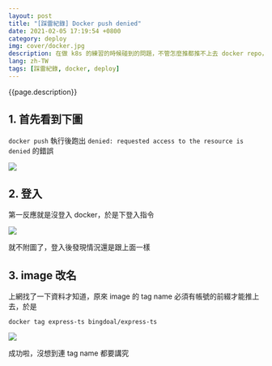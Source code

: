 ```yaml
---
layout: post
title: "[踩雷紀錄] Docker push denied"
date: 2021-02-05 17:19:54 +0800
category: deploy
img: cover/docker.jpg
description: 在做 k8s 的練習的時候碰到的問題，不管怎麼推都推不上去 docker repo，記錄一下踩雷經驗
lang: zh-TW
tags: [踩雷紀錄, docker, deploy]
---
```


{{page.description}}

## 1. 首先看到下圖

`docker push` 執行後跑出 `denied: requested access to the resource is denied` 的錯誤

![]({{site.baseurl}}/assets/img/docker-push-denied.png)

## 2. 登入

第一反應就是沒登入 docker，於是下登入指令

![]({{site.baseurl}}/assets/img/docker-login.png)

就不附圖了，登入後發現情況還是跟上面一樣

## 3. image 改名

上網找了一下資料才知道，原來 image 的 tag name 必須有帳號的前綴才能推上去，於是

```
docker tag express-ts bingdoal/express-ts
```

![]({{site.baseurl}}/assets/img/docker-push-success.png)

成功啦，沒想到連 tag name 都要講究